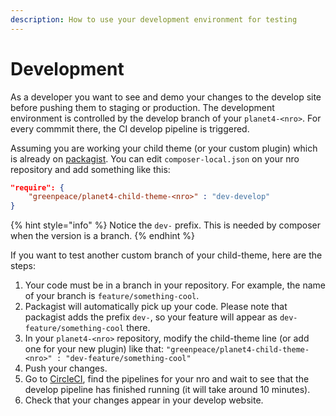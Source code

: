 ```yaml
---
description: How to use your development environment for testing
---
```


# Development

As a developer you want to see and demo your changes to the develop site before pushing them to staging or production. The development environment is controlled by the develop branch of your `planet4-<nro>`. For every commmit there, the CI develop pipeline is triggered.

Assuming you are working your child theme \(or your custom plugin\) which is already on [packagist](../development/package-registry.md). You can edit `composer-local.json` on your nro repository and add something like this:

```json
"require": {
    "greenpeace/planet4-child-theme-<nro>" : "dev-develop"
}
```
{% hint style="info" %}
Notice the `dev-` prefix. This is needed by composer when the version is a branch.
{% endhint %}

If you want to test another custom branch of your child-theme, here are the steps:

1. Your code must be in a branch in your repository. For example, the name of your branch is `feature/something-cool`.
2. Packagist will automatically pick up your code. Please note that packagist adds the prefix `dev-`, so your feature will appear as `dev-feature/something-cool` there.
3. In your `planet4-<nro>` repository, modify the child-theme line \(or add one for your new plugin\) like that: `"greenpeace/planet4-child-theme-<nro>" : "dev-feature/something-cool"`
4. Push your changes.
5. Go to [CircleCI](https://app.circleci.com/projects/project-dashboard/github/greenpeace), find the pipelines for your nro and wait to see that the develop pipeline has finished running \(it will take around 10 minutes\).
6. Check that your changes appear in your develop website.
